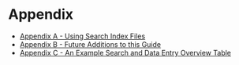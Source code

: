 # Appendix

  * [Appendix A - Using Search Index Files](Appendix-A---Using-Search-Index-Files_33490714.html)
  * [Appendix B - Future Additions to this Guide](Appendix-B---Future-Additions-to-this-Guide_33490718.html)
  * [Appendix C - An Example Search and Data Entry Overview Table](Appendix-C---An-Example-Search-and-Data-Entry-Overview-Table_33490719.html)

  

